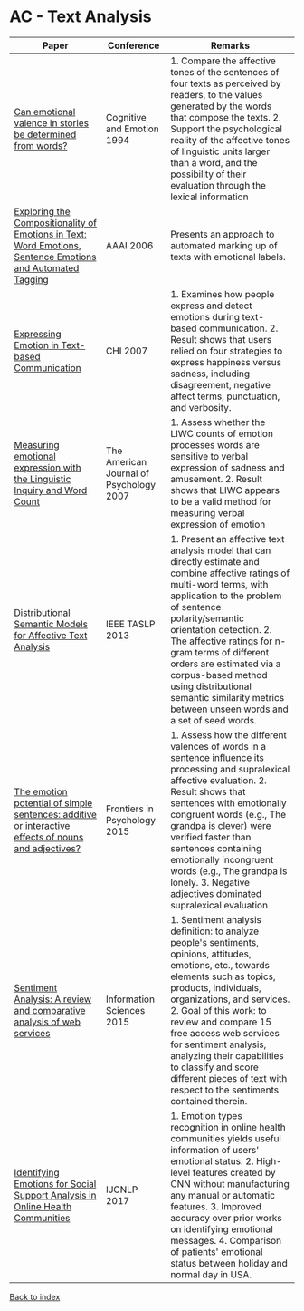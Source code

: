 # AC - Text Analysis
|Paper|Conference|Remarks
|--|--|--|
|[Can emotional valence in stories be determined from words?](https://sites.uclouvain.be/cecl/archives/Bestgen_1994.pdf)|Cognitive and Emotion 1994| 1. Compare the affective tones of the sentences of four texts as perceived by readers, to the values generated by the words that compose the texts. 2. Support the psychological reality of the affective tones of linguistic units larger than a word, and the possibility of their evaluation through the lexical information|
|[Exploring the Compositionality of Emotions in Text: Word Emotions, Sentence Emotions and Automated Tagging](https://www.aaai.org/Papers/Workshops/2006/WS-06-04/WS06-04-015.pdf)|AAAI 2006| Presents an approach to automated marking up of texts with emotional labels.|
|[Expressing Emotion in Text-based Communication](https://dl.acm.org/citation.cfm?id=1240764)|CHI 2007| 1. Examines how people express and detect emotions during text-based communication. 2. Result shows that users relied on four strategies to express happiness versus sadness, including disagreement, negative affect terms, punctuation, and verbosity. |
|[Measuring emotional expression with the Linguistic Inquiry and Word Count](https://www.ncbi.nlm.nih.gov/pubmed/17650921)|The American Journal of Psychology 2007| 1. Assess whether the LIWC counts of emotion processes words are sensitive to verbal expression of sadness and amusement. 2. Result shows that LIWC appears to be a valid method for measuring verbal expression of emotion|
|[Distributional Semantic Models for Affective Text Analysis](http://www.telecom.tuc.gr/~potam/preprints/journal/2013_TASLP_affect_text.pdf)|IEEE TASLP 2013| 1. Present an affective text analysis model that can directly estimate and combine affective ratings of multi-word terms, with application to the problem of sentence polarity/semantic orientation detection. 2. The affective ratings for n-gram terms of different orders are estimated via a corpus-based method using distributional semantic similarity metrics between unseen words and a set of seed words.|
|[The emotion potential of simple sentences: additive or interactive effects of nouns and adjectives?](https://www.frontiersin.org/articles/10.3389/fpsyg.2015.01137/full)|Frontiers in Psychology 2015| 1. Assess how the different valences of words in a sentence influence its processing and supralexical affective evaluation. 2. Result shows that sentences with emotionally congruent words (e.g., The grandpa is clever) were verified faster than sentences containing emotionally incongruent words (e.g., The grandpa is lonely. 3. Negative adjectives dominated supralexical evaluation|
|[Sentiment Analysis: A review and comparative analysis of web services](http://www.academia.edu/download/37213197/sentimentreview-6.pdf)|Information Sciences 2015| 1. Sentiment analysis definition: to analyze people's sentiments, opinions, attitudes, emotions, etc., towards elements such as topics, products, individuals, organizations, and services. 2. Goal of this work: to review and compare 15 free access web services for sentiment analysis, analyzing their capabilities to classify and score different pieces of text with respect to the sentiments contained therein.|
|[Identifying Emotions for Social Support Analysis in Online Health Communities](http://aclweb.org/anthology/I17-2042)|IJCNLP 2017| 1. Emotion types recognition in online health communities yields useful information of users' emotional status. 2. High-level features created by CNN without manufacturing any manual or automatic features. 3. Improved accuracy over prior works on identifying emotional messages. 4. Comparison of patients' emotional status between holiday and normal day in USA.|

[Back to index](../README.md)
<!--stackedit_data:
eyJoaXN0b3J5IjpbNjQxNzQ2MTk5LC0xNzU5MjUxNDUxLDIwMD
EzNDM2MTUsODkzNTE4MjVdfQ==
-->